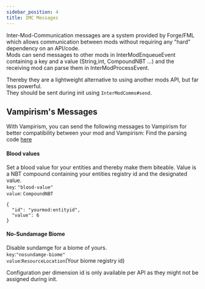 ```yaml
---
sidebar_position: 4
title: IMC Messages
---
```


Inter-Mod-Communication messages are a system provided by Forge/FML which allows communication between mods without requiring any "hard" dependency on an API/code.  
Mods can send messages to other mods in InterModEnqueueEvent containing a key and a value (String,int, CompoundNBT ...) and the receiving mod can parse them in InterModProcessEvent.  

Thereby they are a lightweight alternative to using another mods API, but far less powerful.  
They should be sent during init using `InterModComms#send`.  

## Vampirism's Messages
With Vampirism, you can send the following messages to Vampirism for better compatibility between your mod and Vampirism:
Find the parsing code [here](https://github.com/TeamLapen/Vampirism/blob/4bf2c73fb860a23de225edbae9c0b1c1ead3dd1a/src/main/java/de/teamlapen/vampirism/modcompat/IMCHandler.java)

#### Blood values
Set a blood value for your entities and thereby make them biteable. Value is a NBT compound containing your entities registry id and the designated value.  
`key`: `"blood-value"`    
`value`: `CompoundNBT`   
```
{
  "id": "yourmod:entityid",
  "value": 6
}
```

#### No-Sundamage Biome
Disable sundamge for a biome of yours.   
`key`:`"nosundamge-biome"`  
`value`:`ResourceLocation`(Your biome registry id)    
  
Configuration per dimension id is only available per API as they might not be assigned during init.